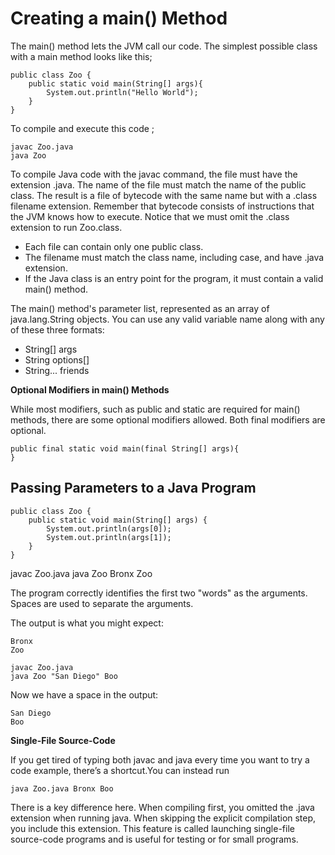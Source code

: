 # Creating a main() Method

The main() method lets the JVM call our code. The simplest possible class with a main method looks like this;

```
public class Zoo {
    public static void main(String[] args){
        System.out.println("Hello World");
    }
}
```

To compile and execute this code ;

```
javac Zoo.java
java Zoo
```

To compile Java code with the javac command, the file must have the extension .java. The name of the file must match the
name of the public class. The result is a file of bytecode with the same name but with a .class filename extension.
Remember that bytecode consists of instructions that the JVM knows how to execute. Notice that we must omit the .class
extension to run Zoo.class.

- Each file can contain only one public class.
- The filename must match the class name, including case, and have .java extension.
- If the Java class is an entry point for the program, it must contain a valid main() method.

The main() method's parameter list, represented as an array of java.lang.String objects. You can use any valid variable
name along with any of these three formats:

- String[] args
- String options[]
- String... friends

**Optional Modifiers in main() Methods**

While most modifiers, such as public and static are required for main() methods, there are some optional modifiers
allowed.
Both final modifiers are optional.

```
public final static void main(final String[] args){
}
```

## Passing Parameters to a Java Program

```
public class Zoo {
    public static void main(String[] args) {
        System.out.println(args[0]);
        System.out.println(args[1]);
    }
}
```

javac Zoo.java
java Zoo Bronx Zoo

The program correctly identifies the first two "words" as the arguments. Spaces are used to separate the arguments.

The output is what you might expect:

```
Bronx
Zoo
```

```
javac Zoo.java
java Zoo "San Diego" Boo
```

Now we have a space in the output:

```
San Diego
Boo
```

**Single-File Source-Code**

If you get tired of typing both javac and java every time you want to try a code example, there’s a shortcut.You can
instead run

```
java Zoo.java Bronx Boo
```

There is a key difference here. When compiling first, you omitted the .java extension when running java. When skipping
the explicit compilation step, you include this extension. This feature is called launching single-file source-code
programs and is useful for testing or for small programs.
